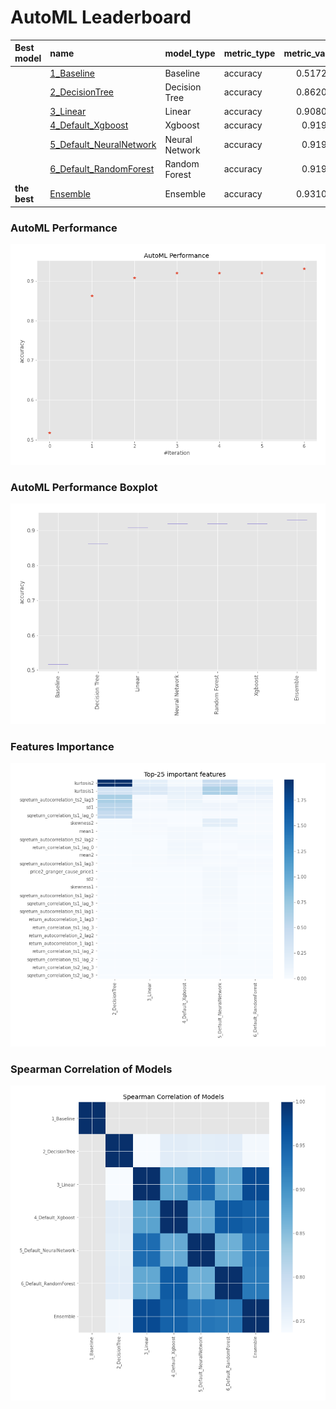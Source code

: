 # AutoML Leaderboard

| Best model   | name                                                         | model_type     | metric_type   |   metric_value |   train_time |
|:-------------|:-------------------------------------------------------------|:---------------|:--------------|---------------:|-------------:|
|              | [1_Baseline](1_Baseline/README.md)                           | Baseline       | accuracy      |       0.517241 |         7.02 |
|              | [2_DecisionTree](2_DecisionTree/README.md)                   | Decision Tree  | accuracy      |       0.862069 |        11.61 |
|              | [3_Linear](3_Linear/README.md)                               | Linear         | accuracy      |       0.908046 |        10.37 |
|              | [4_Default_Xgboost](4_Default_Xgboost/README.md)             | Xgboost        | accuracy      |       0.91954  |        10.87 |
|              | [5_Default_NeuralNetwork](5_Default_NeuralNetwork/README.md) | Neural Network | accuracy      |       0.91954  |         9.59 |
|              | [6_Default_RandomForest](6_Default_RandomForest/README.md)   | Random Forest  | accuracy      |       0.91954  |        14.9  |
| **the best** | [Ensemble](Ensemble/README.md)                               | Ensemble       | accuracy      |       0.931034 |         0.38 |

### AutoML Performance
![AutoML Performance](ldb_performance.png)

### AutoML Performance Boxplot
![AutoML Performance Boxplot](ldb_performance_boxplot.png)

### Features Importance
![features importance across models](features_heatmap.png)



### Spearman Correlation of Models
![models spearman correlation](correlation_heatmap.png)

